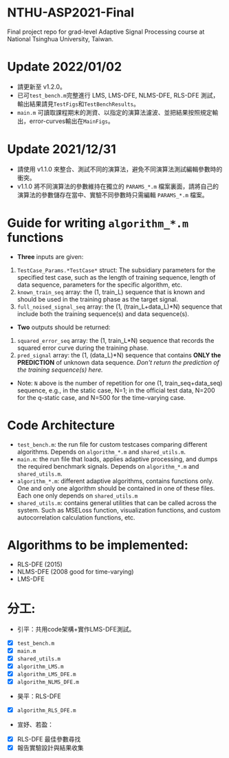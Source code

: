 # NTHU-ASP2021-Final
Final project repo for grad-level Adaptive Signal Processing course at National Tsinghua University, Taiwan.

# Update 2022/01/02
- 請更新至 v1.2.0。
- 已可`test_bench.m`完整進行 LMS, LMS-DFE, NLMS-DFE, RLS-DFE 測試，輸出結果請見`TestFigs`和`TestBenchResults`。
- `main.m` 可讀取課程期末的測資、以指定的演算法濾波、並把結果按照規定輸出，error-curves輸出在`MainFigs`。

# Update 2021/12/31
- 請使用 v1.1.0 來整合、測試不同的演算法，避免不同演算法測試編輯參數時的衝突。
- v1.1.0 將不同演算法的參數維持在獨立的 `PARAMS_*.m` 檔案裏面，請將自己的演算法的參數儲存在當中、實驗不同參數時只需編輯 `PARAMS_*.m` 檔案。

# Guide for writing `algorithm_*.m` functions
- __Three__ inputs are given:
 1. `TestCase_Params.*TestCase*` struct: The subsidiary parameters for the specified test case, such as the length of training sequence, length of data sequence, parameters for the specific algorithm, etc.
 2. `known_train_seq` array: the (1, train_L) sequence that is known and should be used in the training phase as the target signal.
 3. `full_noised_signal_seq` array: the (1, (train_L+data_L)*N) sequence that include both the training sequence(s) and data sequence(s).
- __Two__ outputs should be returned:
 1. `squared_error_seq` array: the (1, train_L*N) sequence that records the squared error curve during the training phase.
 2. `pred_signal` array: the (1, (data_L)*N) sequence that contains __ONLY the PREDICTION__ of unknown data sequence. _Don't return the prediction of the training sequence(s) here._
- Note: `N` above is the number of repetition for one (1, train_seq+data_seq) sequence, e.g., in the static case, N=1; in the official test data, N=200 for the q-static case, and N=500 for the time-varying case.

# Code Architecture
- `test_bench.m`: the run file for custom testcases comparing different algorithms. Depends on `algorithm_*.m` and `shared_utils.m`.
- `main.m`: the run file that loads, applies adaptive processing, and dumps the required benchmark signals. Depends on `algorithm_*.m` and `shared_utils.m`.
- `algorithm_*.m`: different adaptive algorithms, contains functions only. One and only one algorithm should be contained in one of these files. Each one only depends on `shared_utils.m`
- `shared_utils.m`: contains general utilities that can be called across the system. Such as MSELoss function, visualization functions, and custom autocorrelation calculation functions, etc.

# Algorithms to be implemented:
- RLS-DFE (2015)
- NLMS-DFE (2008 good for time-varying)
- LMS-DFE

# 分工:
- 引平：共用code架構+實作LMS-DFE測試。
- [x] `test_bench.m`
- [x] `main.m`
- [x] `shared_utils.m`
- [x] `algorithm_LMS.m`
- [x] `algorithm_LMS_DFE.m`
- [x] `algorithm_NLMS_DFE.m`
- 昊平：RLS-DFE
- [x] `algorithm_RLS_DFE.m`
- 宣妤、若盈：
- [x] RLS-DFE 最佳參數尋找
- [x] 報告實驗設計與結果收集
